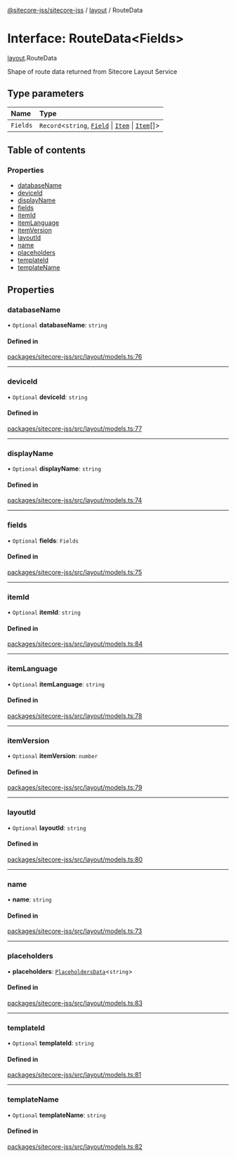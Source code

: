 [@sitecore-jss/sitecore-jss](../README.md) / [layout](../modules/layout.md) / RouteData

# Interface: RouteData\<Fields\>

[layout](../modules/layout.md).RouteData

Shape of route data returned from Sitecore Layout Service

## Type parameters

| Name | Type |
| :------ | :------ |
| `Fields` | `Record`\<`string`, [`Field`](layout.Field.md) \| [`Item`](layout.Item.md) \| [`Item`](layout.Item.md)[]\> |

## Table of contents

### Properties

- [databaseName](layout.RouteData.md#databasename)
- [deviceId](layout.RouteData.md#deviceid)
- [displayName](layout.RouteData.md#displayname)
- [fields](layout.RouteData.md#fields)
- [itemId](layout.RouteData.md#itemid)
- [itemLanguage](layout.RouteData.md#itemlanguage)
- [itemVersion](layout.RouteData.md#itemversion)
- [layoutId](layout.RouteData.md#layoutid)
- [name](layout.RouteData.md#name)
- [placeholders](layout.RouteData.md#placeholders)
- [templateId](layout.RouteData.md#templateid)
- [templateName](layout.RouteData.md#templatename)

## Properties

### databaseName

• `Optional` **databaseName**: `string`

#### Defined in

[packages/sitecore-jss/src/layout/models.ts:76](https://github.com/Sitecore/jss/blob/121d7f33b/packages/sitecore-jss/src/layout/models.ts#L76)

___

### deviceId

• `Optional` **deviceId**: `string`

#### Defined in

[packages/sitecore-jss/src/layout/models.ts:77](https://github.com/Sitecore/jss/blob/121d7f33b/packages/sitecore-jss/src/layout/models.ts#L77)

___

### displayName

• `Optional` **displayName**: `string`

#### Defined in

[packages/sitecore-jss/src/layout/models.ts:74](https://github.com/Sitecore/jss/blob/121d7f33b/packages/sitecore-jss/src/layout/models.ts#L74)

___

### fields

• `Optional` **fields**: `Fields`

#### Defined in

[packages/sitecore-jss/src/layout/models.ts:75](https://github.com/Sitecore/jss/blob/121d7f33b/packages/sitecore-jss/src/layout/models.ts#L75)

___

### itemId

• `Optional` **itemId**: `string`

#### Defined in

[packages/sitecore-jss/src/layout/models.ts:84](https://github.com/Sitecore/jss/blob/121d7f33b/packages/sitecore-jss/src/layout/models.ts#L84)

___

### itemLanguage

• `Optional` **itemLanguage**: `string`

#### Defined in

[packages/sitecore-jss/src/layout/models.ts:78](https://github.com/Sitecore/jss/blob/121d7f33b/packages/sitecore-jss/src/layout/models.ts#L78)

___

### itemVersion

• `Optional` **itemVersion**: `number`

#### Defined in

[packages/sitecore-jss/src/layout/models.ts:79](https://github.com/Sitecore/jss/blob/121d7f33b/packages/sitecore-jss/src/layout/models.ts#L79)

___

### layoutId

• `Optional` **layoutId**: `string`

#### Defined in

[packages/sitecore-jss/src/layout/models.ts:80](https://github.com/Sitecore/jss/blob/121d7f33b/packages/sitecore-jss/src/layout/models.ts#L80)

___

### name

• **name**: `string`

#### Defined in

[packages/sitecore-jss/src/layout/models.ts:73](https://github.com/Sitecore/jss/blob/121d7f33b/packages/sitecore-jss/src/layout/models.ts#L73)

___

### placeholders

• **placeholders**: [`PlaceholdersData`](../modules/layout.md#placeholdersdata)\<`string`\>

#### Defined in

[packages/sitecore-jss/src/layout/models.ts:83](https://github.com/Sitecore/jss/blob/121d7f33b/packages/sitecore-jss/src/layout/models.ts#L83)

___

### templateId

• `Optional` **templateId**: `string`

#### Defined in

[packages/sitecore-jss/src/layout/models.ts:81](https://github.com/Sitecore/jss/blob/121d7f33b/packages/sitecore-jss/src/layout/models.ts#L81)

___

### templateName

• `Optional` **templateName**: `string`

#### Defined in

[packages/sitecore-jss/src/layout/models.ts:82](https://github.com/Sitecore/jss/blob/121d7f33b/packages/sitecore-jss/src/layout/models.ts#L82)
